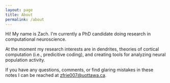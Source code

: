 ```yaml
---
layout: page
title: About
permalink: /about
---
```


Hi! My name is Zach. I'm currently a PhD candidate doing research in computational neuroscience. 

At the moment my research interests are in dendrites, theories of cortical computation (i.e., predicitive coding), and creating tools for analyzing neural population activity. 

If you have any questions, comments, or find glaring mistakes in these notes I can be reached at zfrie007@uottawa.ca. 



